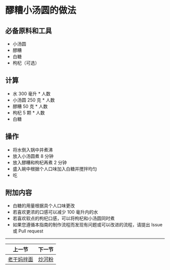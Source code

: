 # 醪糟小汤圆的做法

## 必备原料和工具

* 小汤圆
* 醪糟
* 白糖
* 枸杞（可选）

## 计算

* 水 300 毫升 * 人数
* 小汤圆 250 克 * 人数
* 醪糟 50 克 * 人数
* 枸杞 5 颗 * 人数
* 白糖

## 操作

* 将水倒入锅中并煮沸
* 放入小汤圆煮 8 分钟
* 放入醪糟和枸杞再煮 2 分钟
* 盛入碗中根据个人口味加入白糖并搅拌均匀
* 吃

## 附加内容

* 白糖的用量根据具个人口味更改
* 若喜欢更浓的口感可以减少 100 毫升内的水
* 若喜欢软点的枸杞口感，可以将枸杞和小汤圆同时煮
* 如果您遵循本指南的制作流程而发现有问题或可以改进的流程，请提出 Issue 或 Pull request

<hr>

| 上一节 | 下一节 |
| --- | --- |
| [老干妈拌面](../staple/老干妈拌面.md) | [炒河粉](../staple/炒河粉.md) |